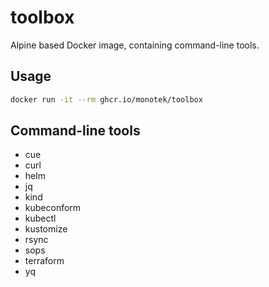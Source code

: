 # toolbox

Alpine based Docker image, containing command-line tools.

## Usage

```bash
docker run -it --rm ghcr.io/monotek/toolbox
```

## Command-line tools

* cue
* curl
* helm
* jq
* kind
* kubeconform
* kubectl
* kustomize
* rsync
* sops
* terraform
* yq
